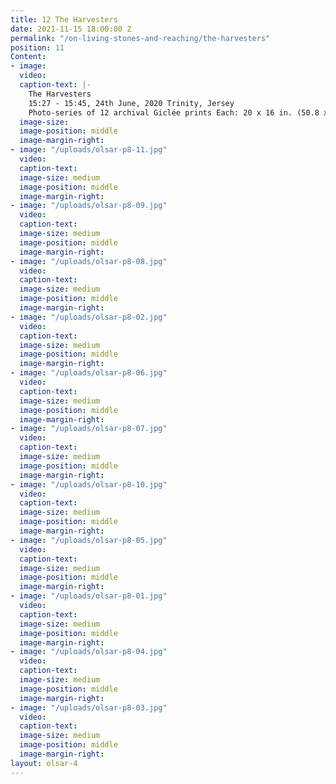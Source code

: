 ```yaml
---
title: 12 The Harvesters
date: 2021-11-15 18:00:00 Z
permalink: "/on-living-stones-and-reaching/the-harvesters"
position: 11
Content:
- image: 
  video: 
  caption-text: |-
    The Harvesters
    15:27 - 15:45, 24th June, 2020 Trinity, Jersey
    Photo-series of 12 archival Giclée prints Each: 20 x 16 in. (50.8 x 40.64 cm)
  image-size: 
  image-position: middle
  image-margin-right: 
- image: "/uploads/olsar-p8-11.jpg"
  video: 
  caption-text: 
  image-size: medium
  image-position: middle
  image-margin-right: 
- image: "/uploads/olsar-p8-09.jpg"
  video: 
  caption-text: 
  image-size: medium
  image-position: middle
  image-margin-right: 
- image: "/uploads/olsar-p8-08.jpg"
  video: 
  caption-text: 
  image-size: medium
  image-position: middle
  image-margin-right: 
- image: "/uploads/olsar-p8-02.jpg"
  video: 
  caption-text: 
  image-size: medium
  image-position: middle
  image-margin-right: 
- image: "/uploads/olsar-p8-06.jpg"
  video: 
  caption-text: 
  image-size: medium
  image-position: middle
  image-margin-right: 
- image: "/uploads/olsar-p8-07.jpg"
  video: 
  caption-text: 
  image-size: medium
  image-position: middle
  image-margin-right: 
- image: "/uploads/olsar-p8-10.jpg"
  video: 
  caption-text: 
  image-size: medium
  image-position: middle
  image-margin-right: 
- image: "/uploads/olsar-p8-05.jpg"
  video: 
  caption-text: 
  image-size: medium
  image-position: middle
  image-margin-right: 
- image: "/uploads/olsar-p8-01.jpg"
  video: 
  caption-text: 
  image-size: medium
  image-position: middle
  image-margin-right: 
- image: "/uploads/olsar-p8-04.jpg"
  video: 
  caption-text: 
  image-size: medium
  image-position: middle
  image-margin-right: 
- image: "/uploads/olsar-p8-03.jpg"
  video: 
  caption-text: 
  image-size: medium
  image-position: middle
  image-margin-right: 
layout: olsar-4
---
```


